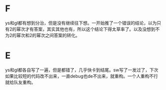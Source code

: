 # F
ys和gl都有想到分治，但是没有继续往下想。一开始推了一个错误的结论，以为只有2的幂次才有答案，其实其他也有，所以这个结论下得太草率了。以及没想到不为2的幂次和2的幂次之间答案的转化。

# E
ys和gl都各自写了一遍，但是都错了，几乎快卡到结尾。sw写了一发过了，下次如果比较短的代码改不出来，一直debug也de不出来，就重构。一个人重构不行就给队友重构。

